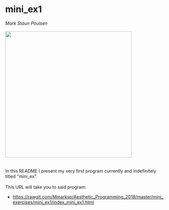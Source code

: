 # mini_ex1
*Mark Staun Poulsen*
</br>
</br>
<img src="https://github.com/Mmarksp/Aesthetic_Programming_2018/blob/master/mini_exercises/mini_ex1/d07324422504970dd3b59f1d92d163c1.jpg" width="400"></br>
</br>
</br>
In this README I present my very first program currently and indefinitely titled "mini_ex".</br></br>
This URL will take you to said program:
- https://rawgit.com/Mmarksp/Aesthetic_Programming_2018/master/mini_exercises/mini_ex1/index_mini_ex1.html
